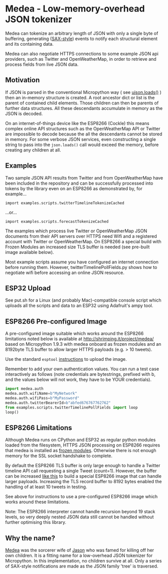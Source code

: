 # Medea - Low-memory-overhead JSON tokenizer

Medea can tokenize an arbitrary length of JSON with only a single byte of buffering, generating ([SAX-style](https://en.wikipedia.org/wiki/Simple_API_for_XML)) events to notify each structural element and its containing data. 

Medea can also negotiate HTTPS connections to some example JSON api providers, such as Twitter and OpenWeatherMap, in order to retrieve and process fields from live JSON data.

## Motivation

If JSON is parsed in the conventional Micropython way ( see [ujson.loads()](https://docs.micropython.org/en/latest/esp8266/library/ujson.html#ujson.loads) ) then an in-memory structure is created. A root ancestor dict or list is the parent of contained child elements. Those children can then be parents of further data structures. All these descendants accumulate in memory as the JSON is decoded.

On an internet-of-things device like the ESP8266 (Cockle) this means complex online API structures such as the OpenWeatherMap API or Twitter are impossible to decode because the all the descendants cannot be stored in memory. For some verbose JSON services, even constructing a single string to pass into the ```json.loads()``` call would exceed the memory, before creating any children at all.

## Examples

Two sample JSON API results from Twitter and from OpenWeatherMap have been included in the repository and can be successfully processed into tokens by the library even on an ESP8266 as demonstrated by, for example...

```
import examples.scripts.twitterTimelineTokenizeCached
```

...or...

```
import examples.scripts.forecastTokenizeCached
```

The examples which process live Twitter or OpenWeatherMap JSON documents from their API servers over HTTPS need Wifi and a registered account with Twitter or OpenWeatherMap. On ESP8266 a special build with Frozen Modules an increased size TLS buffer is needed (see pre-built image available below). 

Most example scripts assume you have configured an internet connection before running them. However, twitterTimelinePollFields.py shows how to negotiate wifi before accessing an online JSON resource. 

## ESP32 Upload

See put.sh for a Linux (and probably Mac)-compatible console script which uploads all the scripts and data to an ESP32 using Adafruit's ampy tool.


## ESP8266 Pre-configured Image

A pre-configured image suitable which works around the ESP8266 limitations noted below is available at http://shrimping.it/project/medea/ based on Micropython 1.9.3 with medea onboard as frozen modules and an 8192byte TLS buffer to allow larger HTTPS payloads (e.g. > 10 tweets). 

Use the standard `esptool` [instructions](https://docs.micropython.org/en/latest/esp8266/esp8266/tutorial/intro.html) to upload the image.

Remember to add your own authentication values. You can run a test case interactively as follows (note credentials are bytestrings, prefixed with b, and the values below will not work, they have to be YOUR credentials). 

```python
import medea.auth
medea.auth.wifiName=b"MyNetwork"
medea.auth.wifiPass=b"MyPassword"
medea.auth.twitterBearerId=b"abfed676767762762"
from examples.scripts.twitterTimelinePollFields import loop
loop()
```

## ESP8266 Limitations

Although Medea runs on CPython and ESP32 as regular python modules loaded from the filesystem, HTTPS JSON processing on ESP8266 requires that medea is installed as [frozen modules](http://docs.micropython.org/en/v1.9.3/unix/reference/constrained.html). Otherwise there is not enough memory for the SSL socket handshake to complete. 

By default the ESP8266 TLS buffer is only large enough to handle a Twitter timeline API call requesting a single Tweet (count=1). However, the buffer can be increased [like this](https://github.com/micropython/micropython/commit/a47b8711316a4901bc81e1c46ce50de00207c47f) to build a special ESP8266 image that can handle larger payloads. Increasing the TLS record buffer to 8192 bytes enabled the handling of at least 10 tweets in testing.

See above for instructions to use a pre-configured ESP8266 image which works around these limitations.

Note: The ESP8266 interpreter cannot handle recursion beyond 19 stack levels, so very deeply nested JSON data still cannot be handled without further optimising this library.


## Why the name?

[Medea](https://en.wikipedia.org/wiki/Medea) was the sorcerer wife of [Jason](https://en.wikipedia.org/wiki/Jason) who was famed for killing off her own children. It is a fitting name for a low-overhead JSON tokenizer for Micropython. In this implementation, no children survive at all. Only a series of SAX-style notifications are made as the JSON family 'tree' is traversed.

